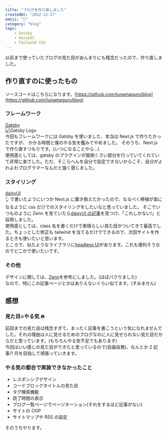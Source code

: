 ```yaml
---
title: "ブログを作り直しました"
createdAt: "2022-12-27"
emoji: "👋"
category: "blog"
tags:
    - Gatsby
    - daisyUI
    - Tailwind CSS
---
```


以前まで使っていたブログの見た目があんまりにも残念だったので、作り直しました。

## 作り直すのに使ったもの

ソースコードはこちらになります。[https://github.com/tunamaguro/blog](https://github.com/tunamaguro/blog)

### フレームワーク

[Gatsby](https://www.gatsbyjs.com/)  
![Gatsby Logo](/images/rework-entry/Gatsby-Logo.png)  
今回もフレームワークには Gatsby を使いました、本当は Next.js で作りたかったですが、 かかる時間と僕のやる気を鑑みてやめました。
そのうち、Next.js で作り直すつもりです。(いつになることやら...)  
使用感としては、gatsby のプラグインが面倒くさい部分を行っていてくれていて非常に楽でした。ただ、そこらへんを自分で設定できないからこそ、自分がよわよわプログラマーなんだと強く感じました。

### スタイリング

[daisyUI](https://daisyui.com/)  
👆 で書いたようにいつか Next.js に置き換えたかったので、なるべく移植が楽になるように css だけでのスタイリングをしたいなと思っていました。
そこでいつものように Zenn を見ていたら[daisyUI の記事](https://zenn.dev/ikenohi/articles/596594edebb76f)を見つけ、「これしかない!」と採用しました。  
使用感としては、class 名を書くだけで素晴らしい見た目がついてきて最高でした。ちょっとした修正も tailwind を当てるだけでできるので、次回サイトを作るときも使いたいと思います。  
ところで、似たようなライブラリに[headless UI](https://headlessui.com/)があります。これも便利そうなのでどこかで使いたいです。

### その他

デザインに関しては、[Zenn](https://zenn.dev/)を参考にしました。(ほぼパクりました)  
なので、特にこの記事ページとかはありえないぐらい似てます。(すみません)

## 感想

### 見た目=やる気 🔥

前回までの見た目は残念すぎて、まったく記事を書こうという気になれませんでした。それの理由は人に見せるためのブログなのに人に見せられない見た目だからだと思っています。(もちろんやる気不足でもあります)  
今回はいい感じの見た目ができたと思っているので(自画自賛)、なんとか 2 記事/1 月を目指して頑張っていきます。

### やる気の都合で実装できなかったこと

- レスポンシブデザイン
- コードブロックタイトルの見た目
- タグ検索機能
- 読了時間の表示
- ブログ一覧ページでページネーション(それをするほど記事がない)
- サイトの OGP
- サイトマップや RSS の設定

そのうちやります。
